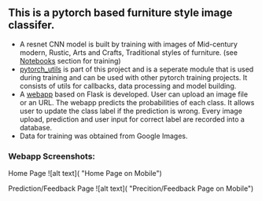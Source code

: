 ## This is a pytorch based furniture style image classifer. 

- A resnet CNN model is built by training with images of Mid-century modern, Rustic, Arts and Crafts, Traditional styles of furniture. (see [Notebooks](https://github.com/plasmon360/Furniture-Style-Classifier/tree/master/Notebooks) section for training)
- [pytorch_utils](https://github.com/plasmon360/Furniture-Style-Classifier/tree/master/pytorch_utils) is part of this project and is a seperate module that is used during training and can be used with other pytorch training projects. It consists of utils for callbacks, data processing and model building.
- A [webapp](https://github.com/plasmon360/Furniture-Style-Classifier/tree/master/Webapp/flask_classifier) based on Flask is developed. User can upload an image file or an URL. The webapp predicts the probabilities of each class. It allows user to update the class label if the prediction is wrong. Every image upload, prediction and user input for correct label are recorded into a database.
- Data for training was obtained from Google Images.

### Webapp Screenshots: 

Home Page
![alt text]( "Home Page on Mobile")

Prediction/Feedback Page
![alt text]( "Precition/Feedback Page on Mobile")
 

